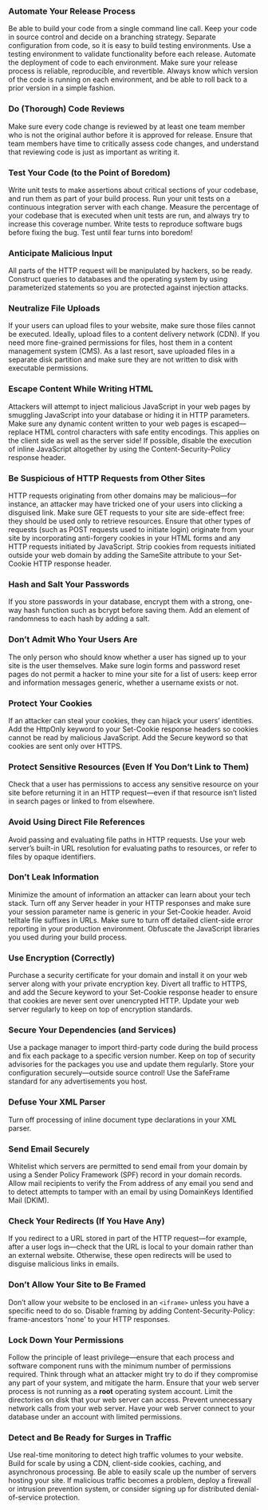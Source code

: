 ### Automate Your Release Process

Be able to build your code from a single command line call. Keep your code in source control and decide on a branching strategy. Separate configuration from code, so it is easy to build testing environments. Use a testing environment to validate functionality before each release. Automate the deployment of code to each environment. Make sure your release process is reliable, reproducible, and revertible. Always know which version of the code is running on each environment, and be able to roll back to a prior version in a simple fashion.

### Do (Thorough) Code Reviews

Make sure every code change is reviewed by at least one team member who is not the original author before it is approved for release. Ensure that team members have time to critically assess code changes, and understand that reviewing code is just as important as writing it.

### Test Your Code (to the Point of Boredom)

Write unit tests to make assertions about critical sections of your codebase, and run them as part of your build process. Run your unit tests on a continuous integration server with each change. Measure the percentage of your codebase that is executed when unit tests are run, and always try to increase this coverage number. Write tests to reproduce software bugs before fixing the bug. Test until fear turns into boredom!

### Anticipate Malicious Input

All parts of the HTTP request will be manipulated by hackers, so be ready. Construct queries to databases and the operating system by using parameterized statements so you are protected against injection attacks.

### Neutralize File Uploads

If your users can upload files to your website, make sure those files cannot be executed. Ideally, upload files to a content delivery network (CDN). If you need more fine-grained permissions for files, host them in a content management system (CMS). As a last resort, save uploaded files in a separate disk partition and make sure they are not written to disk with executable permissions.

### Escape Content While Writing HTML

Attackers will attempt to inject malicious JavaScript in your web pages by smuggling JavaScript into your database or hiding it in HTTP parameters. Make sure any dynamic content written to your web pages is escaped—replace HTML control characters with safe entity encodings. This applies on the client side as well as the server side! If possible, disable the execution of inline JavaScript altogether by using the Content-Security-Policy response header.

### Be Suspicious of HTTP Requests from Other Sites

HTTP requests originating from other domains may be malicious—for instance, an attacker may have tricked one of your users into clicking a disguised link. Make sure GET requests to your site are side-effect free: they should be used only to retrieve resources. Ensure that other types of requests (such as POST requests used to initiate login) originate from your site by incorporating anti-forgery cookies in your HTML forms and any HTTP requests initiated by JavaScript. Strip cookies from requests initiated outside your web domain by adding the SameSite attribute to your Set-Cookie HTTP response header.

### Hash and Salt Your Passwords

If you store passwords in your database, encrypt them with a strong, one-way hash function such as bcrypt before saving them. Add an element of randomness to each hash by adding a salt.

### Don’t Admit Who Your Users Are

The only person who should know whether a user has signed up to your site is the user themselves. Make sure login forms and password reset pages do not permit a hacker to mine your site for a list of users: keep error and information messages generic, whether a username exists or not.

### Protect Your Cookies

If an attacker can steal your cookies, they can hijack your users’ identities. Add the HttpOnly keyword to your Set-Cookie response headers so cookies cannot be read by malicious JavaScript. Add the Secure keyword so that cookies are sent only over HTTPS.

### Protect Sensitive Resources (Even If You Don’t Link to Them)

Check that a user has permissions to access any sensitive resource on your site before returning it in an HTTP request—even if that resource isn’t listed in search pages or linked to from elsewhere.

### Avoid Using Direct File References

Avoid passing and evaluating file paths in HTTP requests. Use your web server’s built-in URL resolution for evaluating paths to resources, or refer to files by opaque identifiers.

### Don’t Leak Information

Minimize the amount of information an attacker can learn about your tech stack. Turn off any Server header in your HTTP responses and make sure your session parameter name is generic in your Set-Cookie header. Avoid telltale file suffixes in URLs. Make sure to turn off detailed client-side error reporting in your production environment. Obfuscate the JavaScript libraries you used during your build process.

### Use Encryption (Correctly)

Purchase a security certificate for your domain and install it on your web server along with your private encryption key. Divert all traffic to HTTPS, and add the Secure keyword to your Set-Cookie response header to ensure that cookies are never sent over unencrypted HTTP. Update your web server regularly to keep on top of encryption standards.

### Secure Your Dependencies (and Services)

Use a package manager to import third-party code during the build process and fix each package to a specific version number. Keep on top of security advisories for the packages you use and update them regularly. Store your configuration securely—outside source control! Use the SafeFrame standard for any advertisements you host.

### Defuse Your XML Parser

Turn off processing of inline document type declarations in your XML parser.

### Send Email Securely

Whitelist which servers are permitted to send email from your domain by using a Sender Policy Framework (SPF) record in your domain records. Allow mail recipients to verify the From address of any email you send and to detect attempts to tamper with an email by using DomainKeys Identified Mail (DKIM).

### Check Your Redirects (If You Have Any)

If you redirect to a URL stored in part of the HTTP request—for example, after a user logs in—check that the URL is local to your domain rather than an external website. Otherwise, these open redirects will be used to disguise malicious links in emails.

### Don’t Allow Your Site to Be Framed

Don’t allow your website to be enclosed in an `<iframe>` unless you have a specific need to do so. Disable framing by adding Content-Security-Policy: frame-ancestors 'none' to your HTTP responses.

### Lock Down Your Permissions

Follow the principle of least privilege—ensure that each process and software component runs with the minimum number of permissions required. Think through what an attacker might try to do if they compromise any part of your system, and mitigate the harm. Ensure that your web server process is not running as a **root** operating system account. Limit the directories on disk that your web server can access. Prevent unnecessary network calls from your web server. Have your web server connect to your database under an account with limited permissions.

### Detect and Be Ready for Surges in Traffic

Use real-time monitoring to detect high traffic volumes to your website. Build for scale by using a CDN, client-side cookies, caching, and asynchronous processing. Be able to easily scale up the number of servers hosting your site. If malicious traffic becomes a problem, deploy a firewall or intrusion prevention system, or consider signing up for distributed denial-of-service protection.
